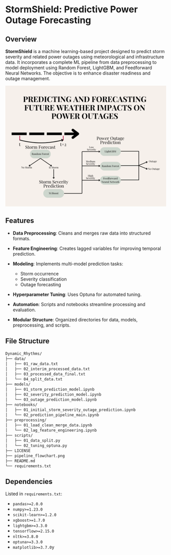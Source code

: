 # StormShield: Predictive Power Outage Forecasting

## Overview

**StormShield** is a machine learning-based project designed to predict storm severity and related power outages using meteorological and infrastructure data. It incorporates a complete ML pipeline from data preprocessing to model deployment using Random Forest, LightGBM, and Feedforward Neural Networks. The objective is to enhance disaster readiness and outage management.

![Pipeline Flowchart](pipeline_flowchart.png)

## Features

* **Data Preprocessing**: Cleans and merges raw data into structured formats.
* **Feature Engineering**: Creates lagged variables for improving temporal prediction.
* **Modeling**: Implements multi-model prediction tasks:

  * Storm occurrence
  * Severity classification
  * Outage forecasting
* **Hyperparameter Tuning**: Uses Optuna for automated tuning.
* **Automation**: Scripts and notebooks streamline processing and evaluation.
* **Modular Structure**: Organized directories for data, models, preprocessing, and scripts.

## File Structure

```
Dynamic_Rhythms/
├── data/
│   ├── 01_raw_data.txt
│   ├── 02_interim_processed_data.txt
│   ├── 03_processed_data_final.txt
│   └── 04_split_data.txt
├── models/
│   ├── 01_storm_prediction_model.ipynb
│   ├── 02_severity_prediction_model.ipynb
│   └── 03_outage_prediction_model.ipynb
├── notebooks/
│   ├── 01_initial_storm_severity_outage_prediction.ipynb
│   └── 02_prediction_pipeline_main.ipynb
├── preprocessing/
│   ├── 01_load_clean_merge_data.ipynb
│   └── 02_lag_feature_engineering.ipynb
├── scripts/
│   ├── 01_data_split.py
│   └── 02_tuning_optuna.py
├── LICENSE
├── pipeline_flowchart.png
├── README.md
└── requirements.txt
```

## Dependencies

Listed in `requirements.txt`:

* `pandas>=2.0.0`
* `numpy>=1.23.0`
* `scikit-learn>=1.2.0`
* `xgboost>=1.7.0`
* `lightgbm>=3.3.0`
* `tensorflow>=2.15.0`
* `nltk>=3.8.0`
* `optuna>=3.3.0`
* `matplotlib>=3.7.0`y